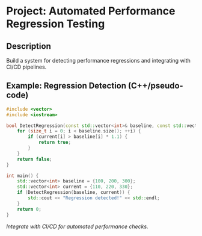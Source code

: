 # Project: Automated Performance Regression Testing

## Description
Build a system for detecting performance regressions and integrating with CI/CD pipelines.

## Example: Regression Detection (C++/pseudo-code)
```cpp
#include <vector>
#include <iostream>

bool DetectRegression(const std::vector<int>& baseline, const std::vector<int>& current) {
    for (size_t i = 0; i < baseline.size(); ++i) {
        if (current[i] > baseline[i] * 1.1) {
            return true;
        }
    }
    return false;
}

int main() {
    std::vector<int> baseline = {100, 200, 300};
    std::vector<int> current = {110, 220, 330};
    if (DetectRegression(baseline, current)) {
        std::cout << "Regression detected!" << std::endl;
    }
    return 0;
}
```

*Integrate with CI/CD for automated performance checks.*
